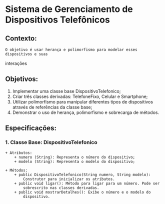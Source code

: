 # Sistema de Gerenciamento de Dispositivos Telefônicos #

## Contexto: ##
    O objetivo é usar herança e polimorfismo para modelar esses dispositivos e suas
interações

## Objetivos: ##
1. Implementar uma classe base DispositivoTelefonico;
2. Criar três classes derivadas: TelefoneFixo, Celular e Smartphone;
3. Utilizar polimorfismo para manipular diferentes tipos de dispositivos através de
referências da classe base;
4. Demonstrar o uso de herança, polimorfismo e sobrecarga de métodos.

## Especificações: ##

### 1. Classe Base: DispositivoTelefonico ###
    
    + Atributos:
        + numero (String): Representa o número do dispositivo;
        + modelo (String): Representa o modelo do dispositivo;
    
    + Métodos:
        + public DispositivoTelefonico(String numero, String modelo):
            Construtor para inicializar os atributos.
        + public void ligar(): Método para ligar para um número. Pode ser
            sobrescrito nas classes derivadas.
        + public void mostrarDetalhes(): Exibe o número e o modelo do
            dispositivo.
